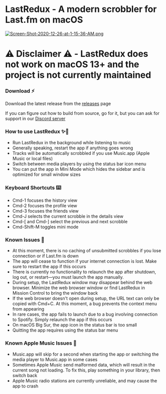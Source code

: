 # LastRedux - A modern scrobbler for Last.fm on macOS

[![Screen-Shot-2020-12-26-at-1-15-36-AM.png](https://i.postimg.cc/C5gJ1FM8/Screen-Shot-2020-12-26-at-1-15-36-AM.png)](https://postimg.cc/TLtnNvD2)

# ⚠️ Disclaimer ⚠️ - LastRedux does not work on macOS 13+ and the project is not currently maintained

### Download ⚡️

Download the latest release from the [releases](https://github.com/LastRedux/LastRedux/releases) page

If you can figure out how to build from source, go for it, but you can ask for support in our [Discord server](https://discord.gg/DMCE4kV3kk)

### How to use LastRedux ✨🦄
- Run LastRedux in the background while listening to music
- Generally speaking, restart the app if anything goes wrong
- Tracks will be automatically scrobbled if you use Music.app (Apple Music or local files)
- Switch between media players by using the status bar icon menu
- You can put the app in Mini Mode which hides the sidebar and is optimized for small window sizes

### Keyboard Shortcuts ⌨️

- Cmd-1 focuses the history view
- Cmd-2 focuses the profile view
- Cmd-3 focuses the friends view
- Cmd-J selects the current scrobble in the details view
- Cmd-[ and Cmd-] select the previous and next scrobble
- Cmd-Shift-M toggles mini mode

### Known Issues 🚨

- At this moment, there is no caching of unsubmitted scrobbles if you lose connection or if Last.fm is down
- The app will cease to function if your internet connection is lost. Make sure to restart the app if this occurs
- There is currently no functionality to relaunch the app after shutdown, log out, or restart—you must launch the app manually.
- During setup, the LastRedux window may disappear behind the web browser. Minimize the web browser window or find LastRedux in Mission Control to bring the window back
- If the web browser doesn't open during setup, the URL text can only be copied with Cmd+C. At this moment, a bug prevents the context menu from appearing
- In rare cases, the app fails to launch due to a bug involving connection to Spotify. Simply relaunch the app if this occurs
- On macOS Big Sur, the app icon in the status bar is too small
- Quitting the app requires using the status bar menu

### Known Apple Music Issues 🍎

- Music.app will skip for a second when starting the app or switching the media player to Music.app in some cases
- Sometimes Apple Music send malformed data, which will result in the current song not loading. To fix this, play something in your library, then switch back
- Apple Music radio stations are currently unreliable, and may cause the app to crash
